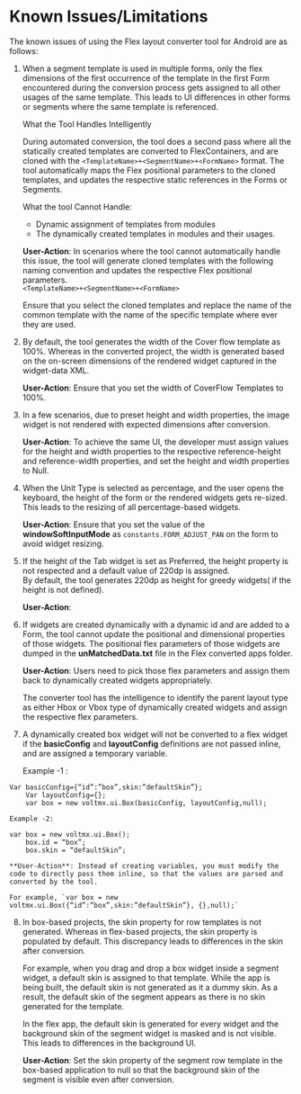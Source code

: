 ﻿  

Known Issues/Limitations
========================

The known issues of using the Flex layout converter tool for Android are as follows:

1.  When a segment template is used in multiple forms, only the flex dimensions of the first occurrence of the template in the first Form encountered during the conversion process gets assigned to all other usages of the same template. This leads to UI differences in other forms or segments where the same template is referenced.
    
    What the Tool Handles Intelligently
    
    During automated conversion, the tool does a second pass where all the statically created templates are converted to FlexContainers, and are cloned with the `<TemplateName>+<SegmentName>+<FormName>` format. The tool automatically maps the Flex positional parameters to the cloned templates, and updates the respective static references in the Forms or Segments.
    
    What the tool Cannot Handle:
    
    *   Dynamic assignment of templates from modules
    *   The dynamically created templates in modules and their usages.
    
    **User-Action**: In scenarios where the tool cannot automatically handle this issue, the tool will generate cloned templates with the following naming convention and updates the respective Flex positional parameters.  
    `<TemplateName>+<SegmentName>+<FormName>`
    
    Ensure that you select the cloned templates and replace the name of the common template with the name of the specific template where ever they are used.
    
2.  By default, the tool generates the width of the Cover flow template as 100%. Whereas in the converted project, the width is generated based on the on-screen dimensions of the rendered widget captured in the widget-data XML.
    
    **User-Action**: Ensure that you set the width of CoverFlow Templates to 100%.
    
3.  In a few scenarios, due to preset height and width properties, the image widget is not rendered with expected dimensions after conversion.
    
    **User-Action**: To achieve the same UI, the developer must assign values for the height and width properties to the respective reference-height and reference-width properties, and set the height and width properties to Null.
    
4.  When the Unit Type is selected as percentage, and the user opens the keyboard, the height of the form or the rendered widgets gets re-sized. This leads to the resizing of all percentage-based widgets.
    
    **User-Action**: Ensure that you set the value of the **windowSoftInputMode** as `constants.FORM_ADJUST_PAN` on the form to avoid widget resizing.
    
5.  If the height of the Tab widget is set as Preferred, the height property is not respected and a default value of 220dp is assigned.  
    By default, the tool generates 220dp as height for greedy widgets( if the height is not defined).
    
    **User-Action**:
    
6.  If widgets are created dynamically with a dynamic id and are added to a Form, the tool cannot update the positional and dimensional properties of those widgets. The positional flex parameters of those widgets are dumped in the **unMatchedData.txt** file in the Flex converted apps folder.
    
    **User-Action**: Users need to pick those flex parameters and assign them back to dynamically created widgets appropriately.
    
    The converter tool has the intelligence to identify the parent layout type as either Hbox or Vbox type of dynamically created widgets and assign the respective flex parameters.
    
7.  A dynamically created box widget will not be converted to a flex widget if the **basicConfig** and **layoutConfig** definitions are not passed inline, and are assigned a temporary variable.
    
    Example -1 :
    
```
Var basicConfig={“id”:”box”,skin:”defaultSkin”};  
    Var layoutConfig={};  
    var box = new voltmx.ui.Box(basicConfig, layoutConfig,null);
```
    
    Example -2:
    
```
var box = new voltmx.ui.Box();  
    box.id = “box”;  
    box.skin = “defaultSkin”;
```
    
    **User-Action**: Instead of creating variables, you must modify the code to directly pass them inline, so that the values are parsed and converted by the tool.
    
    For example, `var box = new voltmx.ui.Box({“id”:”box”,skin:”defaultSkin”}, {},null);`
    
8.  In box-based projects, the skin property for row templates is not generated. Whereas in flex-based projects, the skin property is populated by default. This discrepancy leads to differences in the skin after conversion.
    
    For example, when you drag and drop a box widget inside a segment widget, a default skin is assigned to that template. While the app is being built, the default skin is not generated as it a dummy skin. As a result, the default skin of the segment appears as there is no skin generated for the template.
    
    In the flex app, the default skin is generated for every widget and the background skin of the segment widget is masked and is not visible. This leads to differences in the background UI.
    
    **User-Action**: Set the skin property of the segment row template in the box-based application to null so that the background skin of the segment is visible even after conversion.
